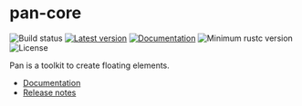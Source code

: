 
# pan-core

![Build status](https://github.com/RustVis/pan/actions/workflows/rust.yml/badge.svg)
[![Latest version](https://img.shields.io/crates/v/pan-core.svg)](https://crates.io/crates/pan-core)
[![Documentation](https://docs.rs/pan-core/badge.svg)](https://docs.rs/pan-core)
![Minimum rustc version](https://img.shields.io/badge/rustc-1.56+-green.svg)
![License](https://img.shields.io/crates/l/pan-core.svg)

Pan is a toolkit to create floating elements.

- [Documentation](https://docs.rs/pan-core)
- [Release notes](https://github.com/RustVis/pan/releases)
